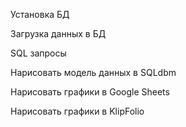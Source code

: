

Установка БД

Загрузка данных в БД

SQL запросы

Нарисовать модель данных в SQLdbm

Нарисовать графики в Google Sheets

Нарисовать графики в KlipFolio
